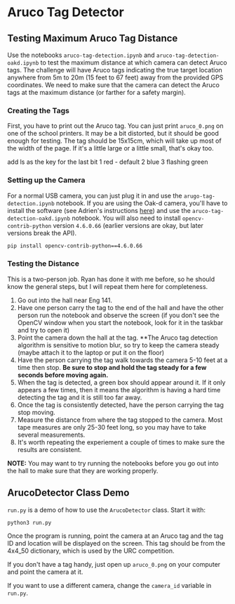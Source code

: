 # Aruco Tag Detector

## Testing Maximum Aruco Tag Distance

Use the notebooks `aruco-tag-detection.ipynb` and `aruco-tag-detection-oakd.ipynb` to test the maximum distance at which camera can detect Aruco tags.
The challenge will have Aruco tags indicating the true target location anywhere from 5m to 20m (15 feet to 67 feet) away from the provided GPS coordinates.
We need to make sure that the camera can detect the Aruco tags at the maximum distance (or farther for a safety margin).

### Creating the Tags

First, you have to print out the Aruco tag. You can just print `aruco_0.png` on one of the school printers. 
It may be a bit distorted, but it should be good enough for testing. The tag should be 15x15cm, which will take up most
of the width of the page. If it's a little large or a little small, that's okay too.

add ls as the key for the last bit
1 red - default
2 blue
3 flashing green
### Setting up the Camera

For a normal USB camera, you can just plug it in and use the `arugo-tag-detection.ipynb` notebook.
If you are using the Oak-d camera, you'll have to install the software (see Adrien's instructions [here](https://github.com/SJSURoboticsTeam/urc-intelligent_systems-2023/blob/main/Vision/README.md))
and use the `aruco-tag-detection-oakd.ipynb` notebook. You will also need to install `opencv-contrib-python` version `4.6.0.66` (earlier versions are okay, but later versions break the API).

```bash
pip install opencv-contrib-python==4.6.0.66
```

### Testing the Distance

This is a two-person job. Ryan has done it with me before, so he should know the general steps, but I will repeat them here for completeness.  

1. Go out into the hall near Eng 141.
2. Have one person carry the tag to the end of the hall and have the other person run the notebook and observe the screen (if you don't see the OpenCV window when you start the notebook, look for it in the taskbar and try to open it)
3. Point the camera down the hall at the tag. **The Aruco tag detection algorithm is sensitive to motion blur, so try to keep the camera steady (maybe attach it to the laptop or put it on the floor)
4. Have the person carrying the tag walk towards the camera 5-10 feet at a time then stop. **Be sure to stop and hold the tag steady for a few seconds before moving again.**
5. When the tag is detected, a green box should appear around it. If it only appears a few times, then it means the algorithm is having a hard time detecting the tag and it is still too far away.
6. Once the tag is consistently detected, have the person carrying the tag stop moving.
7. Measure the distance from where the tag stopped to the camera. Most tape measures are only 25-30 feet long, so you may have to take several measurements.
8. It's worth repeating the experiement a couple of times to make sure the results are consistent. 


**NOTE:** You may want to try running the notebooks before you go out into the hall to make sure that they are working properly.

## ArucoDetector Class Demo

`run.py` is a demo of how to use the `ArucoDetector` class. Start it with:

```bash
python3 run.py
```

Once the program is running, point the camera at an Aruco tag and the tag ID and location will be displayed on the screen.
This tag should be from the 4x4_50 dictionary, which is used by the URC competition.

If you don't have a tag handy, just open up `aruco_0.png` on your computer and point the camera at it.

If you want to use a different camera, change the `camera_id` variable in `run.py`. 

